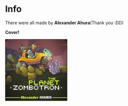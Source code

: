# Info

There were all made by **Alexander Ahura**(Thank you :DD)

**Cover!**

<img src="https://github.com/dyzqy/Zombotron-Games/raw/main/Zombotron%20SoundTracks/cover.jpg" alt="drawing" width="200"/>